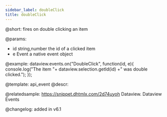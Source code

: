 ```yaml
---
sidebar_label: doubleClick
title: doubleClick
---          
```


@short:
fires on double clicking an item

@params:
- id 	string,number 		the id of a clicked item
- e 	Event 				a native event object


@example:
dataview.events.on("DoubleClick", function(id, e){
   console.log("The item "+ dataview.selection.getId(id) +" was double clicked.");
});


@template: api_event
@descr:


@relatedsample:
https://snippet.dhtmlx.com/2d74uyoh	Dataview. Dataview Events


@changelog: added in v6.1